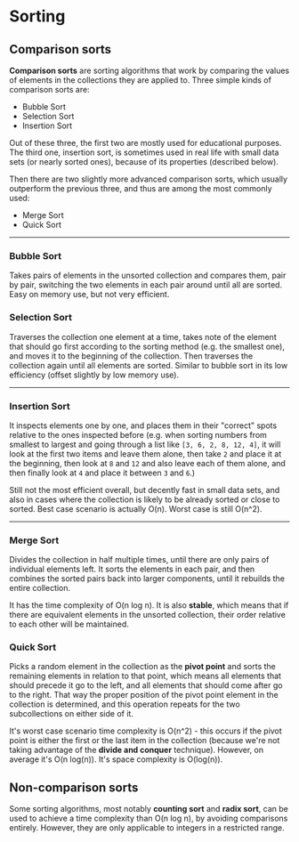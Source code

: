 # Sorting
## Comparison sorts
**Comparison sorts** are sorting algorithms that work by comparing the values of elements in the collections they are applied to. Three simple kinds of comparison sorts are:
* Bubble Sort
* Selection Sort
* Insertion Sort

Out of these three, the first two are mostly used for educational purposes. The third one, insertion sort, is sometimes used in real life with small data sets (or nearly sorted ones), because of its properties (described below).

Then there are two slightly more advanced comparison sorts, which usually outperform the previous three, and thus are among the most commonly used:
* Merge Sort
* Quick Sort

***

### Bubble Sort
Takes pairs of elements in the unsorted collection and compares them, pair by pair, switching the two elements in each pair around until all are sorted. Easy on memory use, but not very efficient.

### Selection Sort
Traverses the collection one element at a time, takes note of the element that should go first according to the sorting method (e.g. the smallest one), and moves it to the beginning of the collection. Then traverses the collection again until all elements are sorted. Similar to bubble sort in its low efficiency (offset slightly by low memory use).

***

### Insertion Sort
It inspects elements one by one, and places them in their "correct" spots relative to the ones inspected before (e.g. when sorting numbers from smallest to largest and going through a list like `[3, 6, 2, 8, 12, 4]`, it will look at the first two items and leave them alone, then take `2` and place it at the beginning, then look at `8` and `12` and also leave each of them alone, and then finally look at `4` and place it between `3` and `6`.)

Still not the most efficient overall, but decently fast in small data sets, and also in cases where the collection is likely to be already sorted or close to sorted. Best case scenario is actually O(n). Worst case is still O(n^2).

***

### Merge Sort
Divides the collection in half multiple times, until there are only pairs of individual elements left. It sorts the elements in each pair, and then combines the sorted pairs back into larger components, until it rebuilds the entire collection.

It has the time complexity of O(n log n). It is also **stable**, which means that if there are equivalent elements in the unsorted collection, their order relative to each other will be maintained.

### Quick Sort
Picks a random element in the collection as the **pivot point** and sorts the remaining elements in relation to that point, which means all elements that should precede it go to the left, and all elements that should come after go to the right. That way the proper position of the pivot point element in the collection is determined, and this operation repeats for the two subcollections on either side of it.

It's worst case scenario time complexity is O(n^2) - this occurs if the pivot point is either the first or the last item in the collection (because we're not taking advantage of the **divide and conquer** technique). However, on average it's O(n log(n)). It's space complexity is O(log(n)).

## Non-comparison sorts
Some sorting algorithms, most notably **counting sort** and **radix sort**, can be used to achieve a time complexity than O(n log n), by avoiding comparisons entirely. However, they are only applicable to integers in a restricted range.
